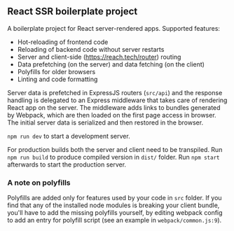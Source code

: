 ## React SSR boilerplate project

A boilerplate project for React server-rendered apps. Supported features:

- Hot-reloading of frontend code
- Reloading of backend code without server restarts
- Server and client-side (https://reach.tech/router) routing
- Data prefetching (on the server) and data fetching (on the client)
- Polyfills for older browsers
- Linting and code formatting

Server data is prefetched in ExpressJS routers (`src/api`) and the response handling is delegated to an Express middleware that takes care of rendering React app on the server. The middleware adds links to bundles generated by Webpack, which are then loaded on the first page access in browser. The initial server data is serialized and then restored in the browser.

`npm run dev` to start a development server.

For production builds both the server and client need to be transpiled. Run `npm run build` to produce compiled version in `dist/` folder. Run `npm start` afterwards to start the production server.

### A note on polyfills

Polyfills are added only for features used by your code in `src` folder. If you find that any of the installed node modules is breaking your client bundle, you'll have to add the missing polyfills yourself, by editing webpack config to add an entry for polyfill script (see an example in `webpack/common.js:9`).
